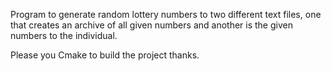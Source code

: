 Program to generate random lottery numbers to two different text files, one that creates an archive of all given numbers and another is the given numbers to the individual. 

Please you Cmake to build the project thanks.

